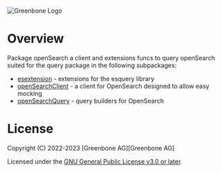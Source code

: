 ![Greenbone Logo](https://www.greenbone.net/wp-content/uploads/gb_new-logo_horizontal_rgb_small.png)

# Overview

Package openSearch a client and extensions funcs to query openSearch suited for the query package in the following
subpackages:

* [esextension](esextension/README.md) - extensions for the esquery library
* [openSearchClient](openSearchClient/README.md) - a client for OpenSearch designed to allow easy mocking
* [openSearchQuery](openSearchQuery/README.md) - query builders for OpenSearch

# License

Copyright (C) 2022-2023 [Greenbone AG][Greenbone AG]

Licensed under the [GNU General Public License v3.0 or later](../../LICENSE).


